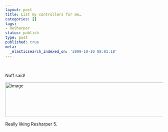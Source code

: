 ```yaml
---
layout: post
title: List my controllers for me…
categories: []
tags:
- ReSharper
status: publish
type: post
published: true
meta:
  _elasticsearch_indexed_on: '2009-10-10 08:01:18'
---
```

<p>&#160;</p>  <p>Nuff said!</p>  <p><a href="http://hadihariri.com/blogengine/image.axd?picture=WindowsLiveWriter/IntellisenseonControllers/78A8DDAC/image.png"><img style="border-bottom:0;border-left:0;display:inline;border-top:0;border-right:0;" title="image" border="0" alt="image" src="http://hadihariri.com/blogengine/image.axd?picture=WindowsLiveWriter/IntellisenseonControllers/56DD051B/image_thumb.png" width="527" height="111" /></a> </p>  <p>Really liking Resharper 5.</p>
